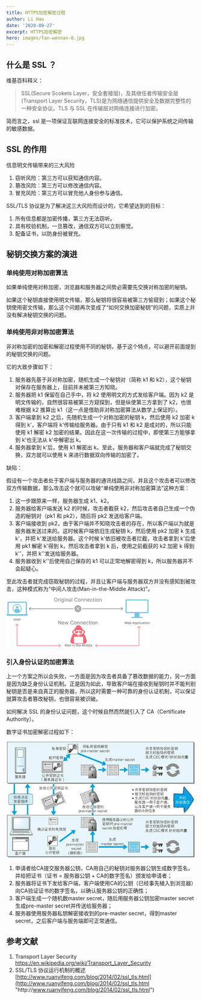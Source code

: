 ```yaml
---
title: HTTPS加密解密过程
author: Li Hao
date: '2020-09-27'
excerpt: HTTPS加密解密
hero: images/fan-wennan-8.jpg
---
```

## 什么是 SSL ？

维基百科释义：

> SSL(Secure Scokets Layer，安全套接层)，及其继任者传输安全层(Transport Layer Security，TLS)是为网络通信提供安全及数据完整性的一种安全协议。TLS 与 SSL 在传输层对网络连接进行加密。

简而言之，ssl 是一项保证互联网连接安全的标准技术，它可以保护系统之间传输的敏感数据。

## SSL 的作用

信息明文传输带来的三大风险

1. 窃听风险：第三方可以获知通信内容。
2. 篡改风险：第三方可以修改通信内容。
3. 冒充风险：第三方可以冒充他人身份参与通信。

SSL/TLS 协议是为了解决这三大风险而设计的，它希望达到的目标：

1. 所有信息都是加密传播，第三方无法窃听。
2. 具有校验机制，一旦篡改，通信双方可以立刻察觉。
3. 配备证书，以防身份被冒充。

## 秘钥交换方案的演进

### 单纯使用对称加密算法

如果单纯使用对称加密，浏览器和服务器之间势必需要先交换对称加密的秘钥。

如果这个秘钥直接使用明文传输，那么秘钥将很容易被第三方偷窥到；如果这个秘钥使用密文传输，那么这个问题再次变成了“如何交换加密秘钥”的问题，实质上并没有解决秘钥交换的问题。

### 单纯使用非对称加密算法

非对称加密的加密和解密过程使用不同的秘钥，基于这个特点，可以避开前面提到的秘钥交换的问题。

它的大致步骤如下：

1. 服务器先基于非对称加密，随机生成一个秘钥对（简称 k1 和 k2），这个秘钥对保存在服务器上，目前并未被第三方知晓。
2. 服务器把 k1 保留在自己手中，将 k2 使用明文的方式发给客户端。因为 k2 是明文传输的，自然很容易被第三方窥探到，但是纵使第三方拿到了 k2，也很难根据 k2 推算出 k1（这一点是借助非对称加密算法从数学上保证的）。
3. 客户端拿到 k2 之后，先随机生成一个对称加密的秘钥 k，然后使用 k2 加密 k 得到 k'，客户端将 k'传输给服务器。由于只有 k1 和 k2 是成对的，所以只能使用 k1 解密 k2 加密的结果。因此在这一次传输的过程中，即使第三方能够拿到 k'也无法从 k'中解密出 k。
4. 服务器拿到 k'后，使用 k1 解密出 k。至此，服务器和客户端就完成了秘钥交换，双方就可以使用 k 来进行数据双向传输的加密了。

缺陷：

假设有一个攻击者处于客户端与服务器的通讯线路之间，并且这个攻击者可以修改双方传输数据，那么攻击这个就可以攻破“单纯使用非对称加密算法”这种方案：

1. 这一步跟原来一样，服务器生成 k1、k2。
2. 服务器给客户端发送 k2 的时候，攻击者截获 k2，然后攻击者自己生成一个伪造的秘钥对（pk1 和 pk2），随后将 pk2 发送给客户端。
3. 客户端接收到 pk2，由于客户端并不知晓攻击者的存在，所以客户端以为就是服务器发送过来的。这时候客户端依旧生成秘钥 k，然后使用 pk2 加密 k 生成 k'，并把 k'发送给服务器。这个时候 k'依旧被攻击者拦截，攻击者拿到 k'后使用 pk1 解密 k'得到 k，然后攻击者拿到 k 后，使用之前截获的 k2 加密 k 得到 k''，并把 k''发送给服务器。
4. 服务器收到 k''后使用自己保存的 k1 可以正常地解密得到 k，所以服务器并不会起疑心。

至此攻击者就完成窃取秘钥的过程，并且让客户端与服务器双方并没有感知到被攻击，这种模式称为“中间人攻击(Man-in-the-Middle Attack)”。

![mitm](images/mitm.png)

### 引入身份认证的加密算法

上一个方案之所以会失败，一方面是因为攻击者具备了篡改数据的能力，另一方面是因为缺乏身份认证机制。正是因为如此，导致客户端在接收到秘钥时并不能判别秘钥是否是来自真正的服务器，所以这时需要一种可靠的身份认证机制，可以保证就算攻击者篡改秘钥，也很容易被识破。

如何解决 SSL 的身份认证问题，这个时候自然而然就引入了 CA（Certificate Authority）。

数字证书加密解密过程如下：

![](images/page156image41022048.jpg)

1. 申请者给CA提交服务器公钥，CA用自己的秘钥对服务器公钥生成数字签名，并给把证书（证书 = 服务器公钥 + CA的数字签名）颁发给申请者；
2. 服务器将证书下发给客户端，客户端使用CA的公钥（已经事先植入到浏览器）向CA验证证书的数字签名，以确认服务器公钥的正确性；
3. 客户端生成一个随机数master secret，随后用服务器公钥加密master secret生成pre-master secret并传送给服务器；
4. 服务器使用服务器私钥解密接收到的pre-master secret，得到master secret，之后客户端与服务端即可正常通信。



## **参考文献**

1. Transport Layer Security <https://en.wikipedia.org/wiki/Transport_Layer_Security>
2. SSL/TLS 协议运行机制的概述 [http://www.ruanyifeng.com/blog/2014/02/ssl_tls.html](http://www.ruanyifeng.com/blog/2014/02/ssl_tls.html "http\://www.ruanyifeng.com/blog/2014/02/ssl_tls.html")
